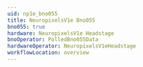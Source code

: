 ```yaml
---
uid: np1e_bno055
title: NeuropixelsV1e Bno055
bno055: true
hardware: NeuropixelsV1e Headstage
bnoOperator: PolledBno055Data
hardwareOperator: NeuropixelsV1eHeadstage
workflowLocation: overview
---
```

